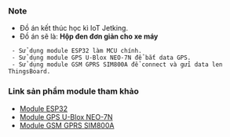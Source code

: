 ### Note
- Đồ án kết thúc học kì IoT Jetking.
- Đồ án sẽ là: **Hộp đen đơn giản cho xe máy**
```
 - Sử dụng module ESP32 làm MCU chính.
 - Sử dụng module GPS U-Blox NEO-7N để bắt data GPS.
 - Sử dụng module GSM GPRS SIM800A để connect và gửi data len ThingsBoard.
```

### Link sản phẩm module tham khảo
- [Module ESP32](https://hshop.vn/products/kit-rf-thu-phat-wifi-ble-esp32-nodemcu-luanode32-ai-thinker)
- [Module GPS U-Blox NEO-7N](https://hshop.vn/products/mach-gps-ublox-neo-6m-v2)
- [Module GSM GPRS SIM800A](https://hshop.vn/products/mach-gsm-gprs-sim800a-tich-hop-nguon-xung-va-chuyen-muc-tin-hieu)

